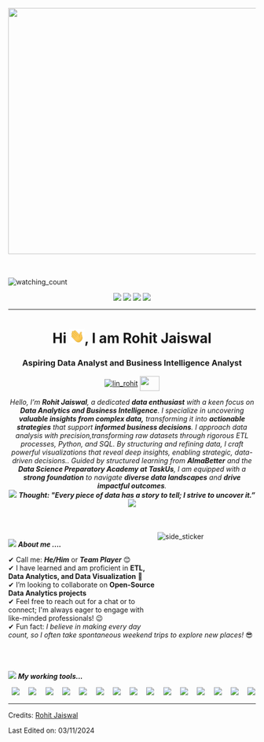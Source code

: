 <p align="center">
  <img src="https://github.com/user-attachments/assets/a17ffe87-6e40-482c-8e0b-308d8a65986d" height="500" width="1000"/>
</p>
<br>

<p align="left"> 
<img src="https://komarev.com/ghpvc/?username=RohitJaiswal01&color=brightgreen" alt="watching_count" />
</p>
<p align="center">
  <img src="https://img.shields.io/badge/Age-25-blue" />
  <img src="https://img.shields.io/badge/Focus-Data%20Analytics%20&%20Engineering-brightgreen" />
  <img src="https://img.shields.io/badge/Lives-Madhya%20Pradesh-success" />
  <img src="https://img.shields.io/badge/Languages-English%20%26%20Hindi-brightgreen" />
</p>
<hr>
<h1 align="center">Hi <img src="https://raw.githubusercontent.com/ABSphreak/ABSphreak/master/gifs/Hi.gif" width="30px">, I am Rohit Jaiswal</h1>
<h3 align="center">Aspiring Data Analyst and Business Intelligence Analyst</h3>
<p align="center">
  <a href="https://www.linkedin.com/in/rohit-jaiswal01/" target="blank"><img align="center" src="https://upload.wikimedia.org/wikipedia/commons/thumb/c/ca/LinkedIn_logo_initials.png/480px-LinkedIn_logo_initials.png" alt="lin_rohit" height="30" width="40" /></a>  
  <a href="mailto:rohit787930@gmail.com"><img align="center" src="https://seeklogo.com/images/G/gmail-new-2020-logo-32DBE11BB4-seeklogo.com.png" height="30" width="40" /></a>
</p>

<p align="center">
  <em>
   Hello, I’m <strong>Rohit Jaiswal</strong>, a dedicated <strong>data enthusiast</strong> with a keen focus on <strong>Data Analytics and Business Intelligence</strong>. I specialize in uncovering <strong>valuable insights from complex data,</strong> transforming it into <strong>actionable strategies</strong> that support <strong>informed business decisions</strong>. I approach data analysis with precision,transforming raw datasets through rigorous ETL processes, Python, and SQL. By structuring and refining data, I craft powerful visualizations that reveal deep insights, enabling strategic, data-driven decisions.. Guided by structured learning from <strong>AlmaBetter</strong> and the <strong>Data Science Preparatory Academy at TaskUs</strong>, I am equipped with a <strong>strong foundation</strong> to navigate <strong>diverse data landscapes</strong> and <strong>drive impactful outcomes</strong>.
  </em> 
  <br>
  <img src="https://i0.wp.com/www.yesitlabs.com/wp-content/uploads/2023/09/gif-new.gif?resize=468%2C417" width="50" /> <b><i align="center">Thought: "Every piece of data has a story to tell; I strive to uncover it.”</i></b>
  <img src="https://i.pinimg.com/originals/f8/8a/ca/f88acab7ffd127b4465659500aa0538f.gif" width="50" />
</p>
<br><br>
<img align="right" width=200px height=200px alt="side_sticker" src="https://media.giphy.com/media/TEnXkcsHrP4YedChhA/giphy.gif" />

<img src="https://media.giphy.com/media/iY8CRBdQXODJSCERIr/giphy.gif" width="30px">&nbsp;***About me ....*** 

✔ Call me: ***He/Him*** or ***Team Player*** 😊 <br>
✔ I have learned and am proficient in **ETL, Data Analytics, and Data Visualization** 🥰<br>
✔ I’m looking to collaborate on **Open-Source Data Analytics projects**<br>
✔ Feel free to reach out for a chat or to connect; I'm always eager to engage with like-minded professionals! 😉<br>
✔ Fun fact: *I believe in making every day count, so I often take spontaneous weekend trips to explore new places!* 😎<br><br><br><br>

<img src="https://media.giphy.com/media/iY8CRBdQXODJSCERIr/giphy.gif" width="30px">&nbsp;***My working tools...***
<p align="left">
  <code> <img height="50" src="https://www.vectorlogo.zone/logos/python/python-icon.svg"> </code>
  <code> <img height="50" src="https://www.vectorlogo.zone/logos/numpy/numpy-icon.svg"> </code>
  <code> <img height="50" src="https://upload.wikimedia.org/wikipedia/commons/e/ed/Pandas_logo.svg"> </code>
  <code> <img height="50" src="https://d3mxt5v3yxgcsr.cloudfront.net/courses/18061/course_18061_image.png"> </code>
  <code> <img height="50" src="https://www.vectorlogo.zone/logos/plotly/plotly-icon.svg"> </code>
  <code> <img height="50" src="https://seaborn.pydata.org/_images/logo-wide-lightbg.svg"> </code>
  <code> <img height="50" src="https://www.vectorlogo.zone/logos/microsoft_powerbi/microsoft_powerbi-icon.svg"> </code>
  <code> <img height="50" src="https://img.icons8.com/?size=100&id=9Kvi1p1F0tUo&format=png&color=000000"> </code>
  <code> <img height="50" src="https://banner2.cleanpng.com/20180721/goa/kisspng-microsoft-excel-spreadsheet-microsoft-powerpoint-c-alagoas-5b531b2fe89ae2.6018856215321731039528.jpg"> </code>
  <code> <img height="50" src="https://static.vecteezy.com/system/resources/thumbnails/000/143/608/small/linear-icons-with-charts-and-statistics.jpg"> </code>
  <code> <img height="50" src="https://seeklogo.com/images/S/scikit-learn-logo-8766D07E2E-seeklogo.com.png"> </code>
  <code> <img height="50" src="https://www.vectorlogo.zone/logos/mysql/mysql-ar21.svg"> </code>
  <code> <img height="50" src="https://raw.githubusercontent.com/valohai/ml-logos/master/scipy.svg"> </code>
  <code> <img height="50" src="https://w7.pngwing.com/pngs/968/991/png-transparent-google-colab-logo-tech-companies.png"> </code>
  <code> <img height="50" src="https://www.vectorlogo.zone/logos/jupyter/jupyter-ar21.svg"> </code>
</p>

-----
Credits: [Rohit Jaiswal](https://github.com/RohitJaiswal01)

Last Edited on: 03/11/2024
